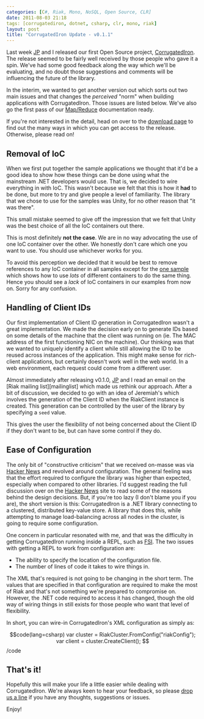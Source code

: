 ```yaml
---
categories: [C#, Riak, Mono, NoSQL, Open Source, CLR]
date: 2011-08-03 21:18
tags: [corrugatediron, dotnet, csharp, clr, mono, riak]
layout: post
title: "CorrugatedIron Update - v0.1.1"
---
```

Last week [JP][] and I released our first Open Source project, [CorrugatedIron][]. The release seemed to be fairly well received by those people who gave it a spin. We've had some good feedback along the way which we'll be evaluating, and no doubt those suggestions and comments will be influencing the future of the library.

In the interim, we wanted to get another version out which sorts out two main issues and that changes the _perceived_ "norm" when building applications with CorrugatedIron. Those issues are listed below. We've also go the first pass of our [Map/Reduce][] documentation ready.

If you're not interested in the detail, head on over to the [download page][downloads] to find out the many ways in which you can get access to the release. Otherwise, please read on!

<!--more-->

## Removal of IoC ##

When we first put together the sample applications we thought that it'd be a good idea to show how these things can be done using what the mainstream .NET developers would use. That is, we decided to wire everything in with IoC. This wasn't because we felt that this is how it **had** to be done, but more to try and give people a level of familiarity. The library that we chose to use for the samples was Unity, for no other reason that "it was there".

This small mistake seemed to give off the impression that we felt that Unity was the best choice of all the IoC containers out there.

This is most definitely **not the case**. We are in no way advocating the use of one IoC container over the other. We honestly don't care which one you want to use. You should use whichever works for you.

To avoid this perception we decided that it would be best to remove references to any IoC container in all samples except for the [one sample][IoCSample] which shows how to use _lots_ of different containers to do the same thing. Hence you should see a _lack_ of IoC containers in our examples from now on. Sorry for any confusion.

## Handling of Client IDs ##

Our first implementation of Client ID generation in CorrugatedIron wasn't a great implementation. We made the decision early on to generate IDs based on some details of the machine that the client was running on (ie. The MAC address of the first functioning NIC on the machine). Our thinking was that we wanted to uniquely identify a client while still allowing the ID to be reused across instances of the application. This might make sense for rich-client applications, but certainly doesn't work well in the web world. In a web environment, each request could come from a different user.

Almost immediately after releasing v0.1.0, [JP][] and I read an email on the [Riak mailing list][mailinglist] which made us rethink our approach. After a bit of discussion, we decided to go with an idea of Jeremiah's which involves the generation of the Client ID when the RiakClient instance is created. This generation can be controlled by the user of the library by specifying a `seed` value.

This gives the user the flexibility of not being concerned about the Client ID if they don't want to be, but can have some control if they do.

## Ease of Configuration ##

The only bit of "constructive criticism" that we received on-masse was via [Hacker News][] and revolved around configuration. The general feeling was that the effort required to configure the library was higher than expected, especially when compared to other libraries. I'd suggest reading the full discussion over on the [Hacker News][] site to read some of the reasons behind the design decisions. But, if you're too lazy (I don't blame you if you are), the short version is this: CorrugatedIron is a .NET library connecting to a clustered, distributed key-value store. A library that does this, while attempting to manage load-balancing across all nodes in the cluster, is going to require some configuration.

One concern in particular resonated with me, and that was the difficulty in getting CorrugatedIron running inside a REPL, such as [FSI][]. The two issues with getting a REPL to work from configuration are:

* The ability to specify the location of the configuration file.
* The number of lines of code it takes to wire things in.

The XML that's required is not going to be changing in the short term. The values that are specified in that configuration are required to make the most of Riak and that's not something we're prepared to compromise on. However, the .NET code required to access it has changed, though the old way of wiring things in still exists for those people who want that level of flexibility.

In short, you can wire-in CorrugatedIron's XML configuration as simply as:

$$code(lang=csharp)
var cluster = RiakCluster.FromConfig("riakConfig");
var client = cluster.CreateClient();
$$/code

## That's it! ##

Hopefully this will make your life a little easier while dealing with CorrugatedIron. We're always keen to hear your feedback, so please [drop us a line][contact] if you have any thoughts, suggestions or issues.

Enjoy!


[contact]: https://github.com/DistributedNonsense/CorrugatedIron "CorrugatedIron @ Github"
[FSI]: http://www.fsharphelp.com/Interactive.aspx "F# interactive"
[Hacker News]: http://news.ycombinator.com/item?id=2799823 "CI on Hacker News"
[Map/Reduce]: http://corrugatediron.org/documentation/MapReduce.html "Map/Reduce"
[Corrugatediron]: http://corrugatediron.org/ "CorrugatedIron"
[JP]: http://facility9.com/ "Jeremiah Peschka"
[v0.1.1]: https://github.com/DistributedNonsense/CorrugatedIron/tree/v0.1.1 "CorrugatedIron v0.1.1"
[downloads]: http://corrugatediron.org/downloads.html "Downloads page"
[IoCSample]: https://github.com/DistributedNonsense/CorrugatedIron.Samples/tree/master/VisualStudio2010/Sample "IoC Sample Project"
